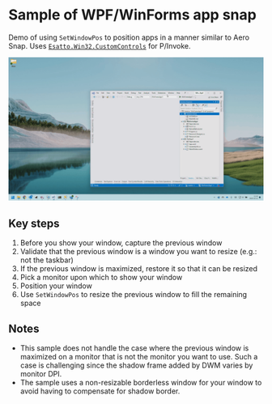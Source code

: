 # Sample of WPF/WinForms app snap
Demo of using `SetWindowPos` to position apps in a manner similar to Aero Snap.
Uses [`Esatto.Win32.CustomControls`](https://www.nuget.org/packages/Esatto.Win32.CommonControls/#readme-body-tab) for P/Invoke.

![Video of the application being opened and windows being repositioned](Snap.gif)

## Key steps
1. Before you show your window, capture the previous window
1. Validate that the previous window is a window you want to resize (e.g.: not the taskbar)
1. If the previous window is maximized, restore it so that it can be resized
1. Pick a monitor upon which to show your window
1. Position your window
1. Use `SetWindowPos` to resize the previous window to fill the remaining space

## Notes
* This sample does not handle the case where the previous window is maximized on a 
  monitor that is not the monitor you want to use.  Such a case is challenging since
  the shadow frame added by DWM varies by monitor DPI.
* The sample uses a non-resizable borderless window for your window to avoid having
  to compensate for shadow border.